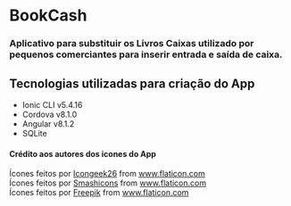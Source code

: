 <h1>BookCash</h1>

<h3>Aplicativo para substituir os Livros Caixas utilizado por pequenos comerciantes para inserir entrada e saída de caixa.</h3>

<h2>Tecnologias utilizadas para criação do App</h2>
<ul>
<li>Ionic CLI v5.4.16</li>
<li>Cordova v8.1.0</li>
<li>Angular v8.1.2</li>
<li>SQLite</li>
</ul>

 <h4>Crédito aos autores dos icones do App</h4>
      <div>Ícones feitos por 
        <a href="https://www.flaticon.com/br/autores/icongeek26" title="Icongeek26">Icongeek26</a> from 
        <a href="https://www.flaticon.com/br/" title="Flaticon">www.flaticon.com</a>
      </div>
      <div>Ícones feitos por <a href="https://www.flaticon.com/br/autores/smashicons" title="Smashicons">Smashicons</a> 
      from <a href="https://www.flaticon.com/br/" title="Flaticon">www.flaticon.com</a></div>
      <div>Ícones feitos por <a href="https://www.flaticon.com/br/autores/freepik" title="Freepik">Freepik</a> 
        from <a href="https://www.flaticon.com/br/" title="Flaticon">www.flaticon.com</a></div>

